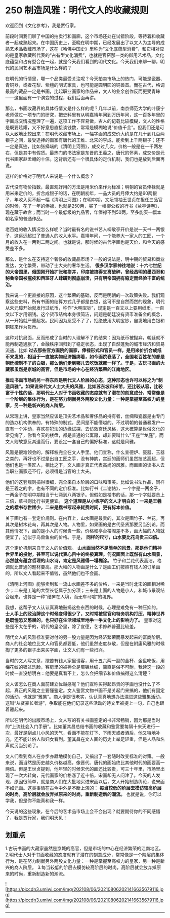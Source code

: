# 250 制造风雅：明代文人的收藏规则

欢迎回到《文化参考》，我是贾行家。

前段时间我们聊了中国的拍卖行和画廊，这个市场还处在试错阶段，等待着和收藏者一起成熟起来。在中国历史上，至晚在明中期，已经发展出了以文人为主导的成熟艺术品收藏市场了，这在《哈佛中国史》里称为“文化底蕴型消费”，和它相对应的是皇家收藏所代表的“占有型文化消费”，也就是官窑那一类的御用艺术品，文化底蕴型和占有型合在一起，就是今天我们看到的明代文化。今天我们来聊一聊，明代的民间艺术品市场是什么样的？

在明代的行情里，哪一个品类最受关注呢？今天拍卖市场上的热门，可能是瓷器、青铜器，或者花梨、紫檀的明式家具，也可能是圆明园的铜兽首。而在古代，格调最高的藏品一定是书画，比起职业画家的作品来，文人的业余创作反而更受青睐——这里面有一个演变的过程，我们后面再讲。

那么，书画收藏界的具体行情又是什么样的呢？几年以前，南京师范大学的叶康宁老师做过一项专门的研究，把史料里有从明嘉靖年间到万历年间，这一百多年里的字画成交情况整理了一遍，这项工作不容易做，古人的记载比较模糊，文人的性格是既要炫耀，又不好意思直接谈钱数，常常是模糊地说“价值千金”。但我们还是可以大致地比较出来：在明代收藏市场上，一幅字画的成交价大约是在几十到几百两银子之间，最受追捧的画家有唐代的王维、北宋的李成，能卖到上千两银子；还不一定是真迹，比如张择端的《清明上河图》，成交过几次，价格一般是在一千两左右，但是其中有假货。最热门的书法家是东晋的王羲之，唐代的怀素，成交价是元代书画家赵孟頫的十倍。这背后还有一个很具体的定价机制，我们也是放到后面再说。

这样的价格对于明代人来说是一个什么概念？

古代没有物价指数，最直观好用的方法是用米价来作为标准；明朝的官员俸禄就是用米来定价的，折合成银子的话，在明朝初年，一品大员的月俸大约是60两银子，年收入买不起一幅《清明上河图》；在明中期，文坛领袖王世贞在担任三品官的时候，花了一年的俸禄，也就是250两，买了一幅柳公权的行书《兰亭诗卷》，现在藏于故宫；而当时一个最低级的九品官，年俸禄不到50两，至多能买一幅本朝名家的普通作品。

老百姓的收入情况怎么样呢？当时最有名的说书艺人柳敬亭开价是说一天书一两银子，这远远超过了普通人的收入水平。嘉靖年间，一个能养大一家人的工匠，一个月的收入在一两到二两之间。也就是说，那时候的古代字画也是天价，和今天的感受差不多。

那么，是什么在支持这个奢侈的收藏品市场？一般的说法是，明中期的贸易和商业发达，文化繁荣，带动了士大夫的奢华生活。 **很多汉学家神往地说：十六七世纪的大帝国里，俄国刚开始扩张和拼并，印度被搞得支离破碎，曾经昌明的墨西哥和秘鲁帝国被瘟疫和西班牙人蹂躏到彻底崩溃，只有明帝国拥有稳定而经验丰富的统治。**

我来说一个更直接的原因，这个繁荣的基础，反而是明朝的一次政策失败。我们观察这些史料，所有书画的结算方式几乎都是白银，这可不是自然而然的现象，明代从朱元璋开始就发行过纸币，称作“大明宝钞”，规定是一百文以上要用纸币，一百文以下才用铜钱。这个货币结构本身很简洁，问题是朝廷没有货币准备金的概念，从一开始就严重超发。民间因为忍受不了了，拒绝使用大明宝钞，自发地用白银和铜钱来作为货币。

这种对抗局面，反而形成了当时的人理解不了的结果：因为纸币被抛弃，朝廷就不能再制造通胀了，金融秩序回归到了稳定状态，出现了自然蓬勃的城市经济和贸易流通。比如 **过去那些官方画院的画家，俸禄形式和官员一样，是用米价折合成纸币来发的，相当于一直被实物经济捆绑着，如今画院衰落了，全国老百姓花的都是朝廷控制不了的白银，那么他们走到哪儿去吃饭就都一样了。于是，古玩书画的大藏家虽然是京城的高官，但是市场的中心在经济繁荣的江南地区。**

 **推动书画市场的另一样东西是明代文人阶层的心态，这种形态也许可以称之为“制造风雅”。如果说宋代文人士大夫的风雅，比如苏东坡和米芾，还比较从容，比较富于个性的话，那明代士人对于书画收藏的态度就有了潜在的刻意成分，常常像是一个阶层的集体行为，是在努力制衡另外两股文化力量：一种是掌握至高权力的皇家，另一种是新兴的商人阶层。**

从常理上讲，皇家当然应该是顶尖艺术品和奢侈品的持有者，丝绸和瓷器是由专门的造办机构供奉的，有特殊的制式，民间是不能僭越的。不过明朝的普通暴发户一直有一个冲动，喜欢在犯法的边缘试探，去仿效宫廷风格，这大概算是世俗文化的常见病了，你看今天的楼盘，都是普通的公寓房，却非要叫什么“王座”“龙庭”。而文人则故意反其道而行，要设定一套自己的偏好标准，这就是风雅。

风雅是很难领会的，解释权完全在文人手里。他们宣称，什么宣德炉、瓷器、玉器之类的，再好也不过是出自工匠之手，没有神韵，宫廷的画师们虽然技艺高超，但他们也是一类匠人，相比之下，文人画才真正代表高尚的风雅。而画画的读书人去当职业画家还不行，必须得是当官的士大夫。

他们的这套规则搞得很细，完全来自本阶层的口味和审美。比如说书法作品，同样是王羲之的字，也有不同的定价标准。比如行书《二谢帖》，一个字是一两金子，一两金子在明中期相当于七两到八两银子。但假如是楷书的话，那一个字就要贵上三倍，草书则比行书更便宜。 **这个道理是从小练字的文人才明白的：一来是王羲之的楷书存世稀少，二来是楷书写起来耗费时间，更有标本价值。**

关于画也有一套定价规则。在内容上，山水画是最贵的，其次是画竹子、兰花，再其次是树木花鸟，再其次是人物。人物里，如果画的是古代圣贤那要另当别论，而其他情况下，画的是小人的时候贵一些，价格和亭台楼阁差不多，画大幅的人物就便宜了，近似于鸟兽鱼虫的价格。于是， **同样的尺寸，山水要比花鸟贵三四倍。**

这个定价机制来自于文人的价值观。 **山水画当然不是简单的风景，那是他们精神世界里的投射，甚至可以说代表心目中的终极真理。何况画面上既然有山水图景，必然就有蕴含哲理的山水诗，肯定是风雅得一塌糊涂。** 竹子和兰花代表高洁，格调就比普通的题材要高。那大幅的人物画是什么？是画工们按照有钱人的订单画的，所以文人看起来不值钱，虽然他们也不会画。

《清明上河图》能够卖到和一流山水画差不多的价格，一来是当时北宋的画相对稀少；二来是工笔的大型长卷属于加分项；三来是上面的人物是小人，和城市景观结合起来，也算是一种“结庐在人境，而无车马喧”的境界。

我想，这帮子文人认认真真地鼓捣这些东西的时候，心理是难免有一种压抑的。 **士人手上的政治牌这个时候变得很少了，又时常被宦官和特务机构打压，精神世界是既惶恐又憋屈的，也只好在生活领域里地争一争文化上的影响力了。** 皇家对这些是不太在乎的，明代的皇帝里，除了宣德，艺术修养普遍比较差。

明代文人的风雅标准要对付的另一股力量是因为经济繁荣而暴发起来的富商阶层。商人的社会地位比文人和官员都要低，他们虽然态度恭敬，但是在附庸风雅的时候掏了更多的银子出来买字画，让文人们有一些扫兴。

当时的文人写文章，挖苦有钱人家里请客，用十五六两一副的金杯、金盘吃饭，用梅花纹的银盆洗脸，客房里的被褥全是蜀锦丝绸，简直是俗不可耐，我读这一段的时候一直没想明白：他要是真看不上，怎么会把细节和价值搞得这么清楚？

文人该怎么在商人面前建立优越感呢？他们宣称买得起昂贵的字画也没什么了不起，真正的风雅之士要懂鉴定。文人鉴赏文物书画不是关起门来搞的，他们有固定的活动，也就是“雅集”。商人倒是很老实，认认真真地想办法混进这些雅集活动，这叫“从贤豪长者游”，争取能在他们记录这些活动的诗文里被提上一句，自己也跟着雅起来。

所以在明代的出版市场上，文人写的有关书画鉴定的书非常畅销，因为那是当时的“上流社会入门手册”。比如董其昌总结书画的收藏和鉴赏要每隔十来天进行一次，最好是刮点儿小风的天气，看画不能在灯下、下雨天或者酒后，他又特地补充，还不能让俗人和妇女看到。董其昌在文人画的历史上举足轻重，但是人品和名声就另当别论了。

文人们看到商人在亦步亦趋地模仿自己，又搞出了一套随时改变标准的对策。一般来说，画当然是历史越久价格越高，像晋代、唐代的画始终比其他时代的画要高一两倍。但是王世贞提到，他年轻的时候宋代的画还比较贵，可三十年里，市场里出现了一次大转向，元代画家的价格涨了近十倍，宋画却无人问津了。今天的人发现，原因很简单，就是商人们在大批地买进宋画以后，文人开始制造舆论，说宋画不如元画。这类事情在古今中外是不断上演的： **每当较低的阶层去模仿较高阶层的时尚，高阶层就会放弃掉原来的时尚，重新制造新的潮流。** 也就是说，你可以学我，但是你不能真和我一样。

今天说的这些现象，在今后的艺术品市场上会不会出现？就要期待你的不同感悟了，我是贾行家，我们明天见！

## 划重点

1.古玩书画的大藏家虽然是京城的高官，但是市场的中心在经济繁荣的江南地区。
2.明代士人对于书画收藏的态度就有了潜在的刻意成分，常常像是一个阶层的集体行为，是在努力制衡另外两股文化力量：一种是掌握至高权力的皇家，另一种是新兴的商人阶层。
3.每当较低的阶层去模仿较高阶层的时尚，高阶层就会放弃掉原来的时尚，重新制造新的潮流。

![https://piccdn3.umiwi.com/img/202108/06/202108062021416635679116.jpg](https://piccdn3.umiwi.com/img/202108/06/202108062021416635679116.jpg)

---
